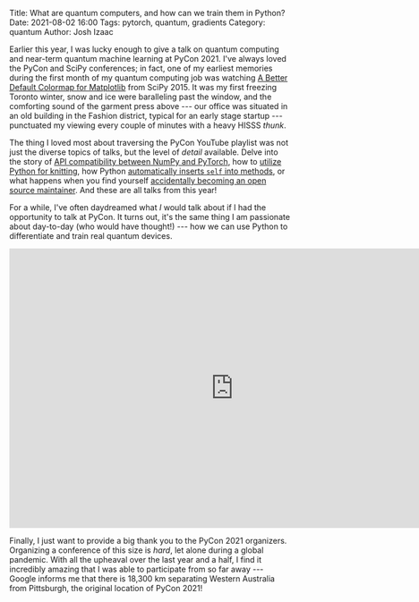 Title: What are quantum computers, and how can we train them in Python?
Date: 2021-08-02 16:00
Tags: pytorch, quantum, gradients
Category: quantum
Author: Josh Izaac

Earlier this year, I was lucky enough to give a talk on quantum computing and near-term quantum
machine learning at PyCon 2021. I've always loved the PyCon and SciPy conferences; in fact, one of
my earliest memories during the first month of my quantum computing job was watching [A Better
Default Colormap for Matplotlib](https://www.youtube.com/watch?v=xAoljeRJ3lU) from SciPy 2015. It
was my first freezing Toronto winter, snow and ice were baralleling past the window, and the
comforting sound of the garment press above --- our office was situated in an old building in the
Fashion district, typical for an early stage startup --- punctuated my viewing every couple of
minutes with a heavy HISSS *thunk*.

The thing I loved most about traversing the PyCon YouTube playlist was not just the diverse topics
of talks, but the level of *detail* available. Delve into the story of [API compatibility between
NumPy and PyTorch](https://www.youtube.com/watch?v=5wk13yle5GA), how to [utilize Python for
knitting](https://www.youtube.com/watch?v=y7LEN2oqpkM), how Python [automatically inserts `self`
into methods](https://www.youtube.com/watch?v=ANLjBsWHshc), or what happens when you find yourself
[accidentally becoming an open source maintainer](https://www.youtube.com/watch?v=iPs64t1nsSM). And
these are all talks from this year!

For a while, I've often daydreamed what *I* would talk about if I had the opportunity to talk
at PyCon. It turns out, it's the same thing I am passionate about day-to-day (who would have thought!) --- how we can use Python to differentiate and train real quantum devices. 

<div class="card">
<div class="embed-container my-lg-5 mx-lg-5">
    <iframe width=800px height=500px src="https://www.youtube.com/embed/o377m0doD6M" frameborder='0' allowfullscreen></iframe>
</div>
</div>

Finally, I just want to provide a big thank you to the PyCon 2021 organizers. Organizing a
conference of this size is *hard*, let alone during a global pandemic. With all the upheaval over
the last year and a half, I find it incredibly amazing  that I was able to participate from so far
away --- Google informs me that there is 18,300 km separating Western Australia from Pittsburgh,
the original location of PyCon 2021!

